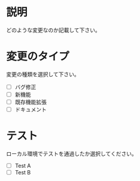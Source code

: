 # 説明
どのような変更なのか記載して下さい。

# 変更のタイプ
変更の種類を選択して下さい。

- [ ] バグ修正
- [ ] 新機能
- [ ] 既存機能拡張
- [ ] ドキュメント

# テスト
ローカル環境でテストを通過したか選択してください。

- [ ] Test A
- [ ] Test B
